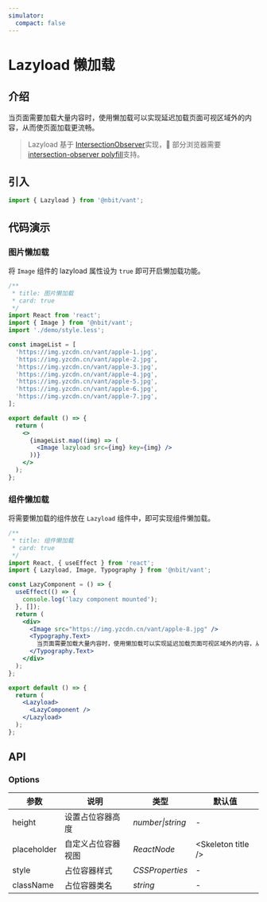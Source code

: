 ```yaml
---
simulator:
  compact: false
---
```


# Lazyload 懒加载

## 介绍

当页面需要加载大量内容时，使用懒加载可以实现延迟加载页面可视区域外的内容，从而使页面加载更流畅。

> Lazyload 基于 [IntersectionObserver](https://developer.mozilla.org/zh-CN/docs/Web/API/Intersection_Observer_API)实现， 部分浏览器需要[intersection-observer polyfill](https://www.npmjs.com/package/intersection-observer)支持。

## 引入

```js
import { Lazyload } from '@nbit/vant';
```

## 代码演示

### 图片懒加载

将 `Image` 组件的 lazyload 属性设为 `true` 即可开启懒加载功能。

```jsx
/**
 * title: 图片懒加载
 * card: true
 */
import React from 'react';
import { Image } from '@nbit/vant';
import './demo/style.less';

const imageList = [
  'https://img.yzcdn.cn/vant/apple-1.jpg',
  'https://img.yzcdn.cn/vant/apple-2.jpg',
  'https://img.yzcdn.cn/vant/apple-3.jpg',
  'https://img.yzcdn.cn/vant/apple-4.jpg',
  'https://img.yzcdn.cn/vant/apple-5.jpg',
  'https://img.yzcdn.cn/vant/apple-6.jpg',
  'https://img.yzcdn.cn/vant/apple-7.jpg',
];

export default () => {
  return (
    <>
      {imageList.map((img) => (
        <Image lazyload src={img} key={img} />
      ))}
    </>
  );
};
```

### 组件懒加载

将需要懒加载的组件放在 `Lazyload` 组件中，即可实现组件懒加载。

```jsx
/**
 * title: 组件懒加载
 * card: true
 */
import React, { useEffect } from 'react';
import { Lazyload, Image, Typography } from '@nbit/vant';

const LazyComponent = () => {
  useEffect(() => {
    console.log('lazy component mounted');
  }, []);
  return (
    <div>
      <Image src="https://img.yzcdn.cn/vant/apple-8.jpg" />
      <Typography.Text>
        当页面需要加载大量内容时，使用懒加载可以实现延迟加载页面可视区域外的内容，从而使页面加载更流畅。
      </Typography.Text>
    </div>
  );
};

export default () => {
  return (
    <Lazyload>
      <LazyComponent />
    </Lazyload>
  );
};
```

## API

### Options

| 参数        | 说明               | 类型             | 默认值              |
| ----------- | ------------------ | ---------------- | ------------------- |
| height      | 设置占位容器高度   | _number\|string_ | -                   |
| placeholder | 自定义占位容器视图 | _ReactNode_      | \<Skeleton title /> |
| style       | 占位容器样式       | _CSSProperties_  | -                   |
| className   | 占位容器类名       | _string_         | -                   |
